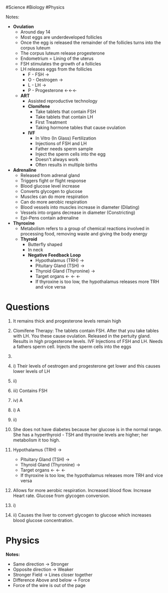 #Science #Biology #Physics 

Notes:
- **Ovulation**
	- Around day 14
	- Most eggs are underdeveloped follicles
	- Once the egg is released the remainder of the follicles turns into the corpus luteum
	- The corpus luteum release progesterone
	- Endometrium = Lining of the uterus
	- FSH stimulates the growth of a follicles
	- LH releases eggs from the follicles
		- F - FSH → 
		- O - Oestrogen → 
		- L - LH → 
		- P - Progesterone ←←← 
	- **ART**
		- Assisted reproductive technology
		- **Clomifene**
			- Take tablets that contain FSH
			- Take tablets that contain LH
			- First Treatment
			- Taking hormone tables that cause ovulation
		- **IVF**
			- In Vitro (In Glass) Fertilization
			- Injections of FSH and LH
			- Father needs sperm sample 
			- Inject the sperm cells into the egg
			- Doesn't always work
			- Often results in multiple births
- **Adrenaline**
	- Released from adrenal gland
	- Triggers fight or flight response
	- Blood glucose level increase
	- Converts glycogen to glucose
	- Muscles can do more respiration
	- Can do more aerobic respiration
	- Blood vessels into muscles increase in diameter (Dilating)
	- Vessels into organs decrease in diameter (Constricting)
	- Epi-Pens contain adrenaline
- **Thyroxine**
	- Metabolism refers to a group of chemical reactions involved in processing food, removing waste and giving the body energy
	- **Thyroid**
		- Butterfly shaped
		- In neck
		- **Negative Feedback Loop**
			- Hypothalamus (TRH) → 
			- Pituitary Gland (TSH) → 
			- Thyroid Gland (Thyronine) → 
			- Target organs ← ← ← 
			- If thyroxine is too low, the hypothalamus releases more TRH and vice versa


# Questions

1) It remains thick and progesterone levels remain high
2) Clomifene Therapy:
	The tablets contain FSH. After that you take tables with LH. You these cause ovulation. Released in the pertuity gland. Results in high progesterone levels.
IVF
	Injections of FSH and LH. Needs a fathers sperm cell. Injects the sperm cells into the eggs
3) 
4) i) Their levels of oestrogen and progesterone get lower and this causes lower levels of LH
4) ii) 
4) iii) Contains FSH 
4) iv) A

1) i) A
1) ii) 
2) She does not have diabetes because her glucose is in the normal range. She has a hyperthyroid - TSH and thyroxine levels are higher; her metabolism it too high.
3) Hypothalamus (TRH) → 
	- Pituitary Gland (TSH) → 
	- Thyroid Gland (Thyronine) → 
	- Target organs ← ← ← 
	- If thyroxine is too low, the hypothalamus releases more TRH and vice versa
4) Allows for more aerobic respiration. Increased blood flow. Increase Heart rate. Glucose from glycogen conversion.
5) i)
5) ii) Causes the liver to convert glycogen to glucose which increases blood glucose concentration.


# Physics

**Notes:**
- Same direction → Stronger
- Opposite direction → Weaker
- Stronger Field → Lines closer together
- Difference Above and below → Force
- Force of the wire is out of the page 